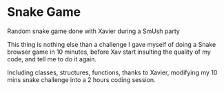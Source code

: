 # Snake Game
Random snake game done with Xavier during a SmUsh party

This thing is nothing else than a challenge I gave myself of doing a Snake browser game in 10 minutes, before Xav start insulting the quality of my code, and tell me to do it again.

Including classes, structures, functions, thanks to Xavier, modifying my 10 mins snake challenge into a 2 hours coding session.
